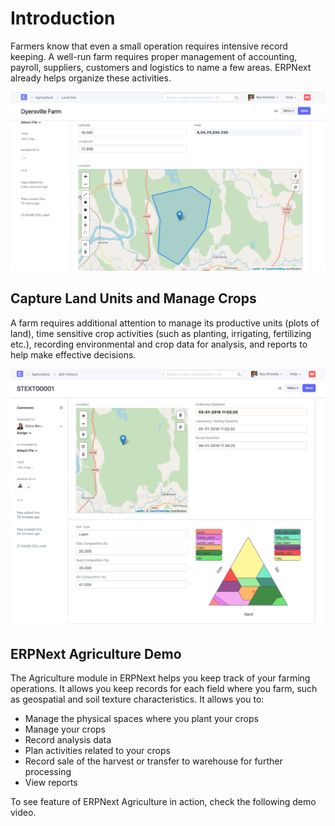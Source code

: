 
# Introduction



Farmers know that even a small operation requires intensive record keeping. A well-run farm requires proper management of accounting, payroll, suppliers, customers and logistics to name a few areas. ERPNext already helps organize these activities.


![Land Unit](/files/land-unit.png)


## Capture Land Units and Manage Crops


A farm requires additional attention to manage its productive units (plots of land), time sensitive crop activities (such as planting, irrigating, fertilizing etc.), recording environmental and crop data for analysis, and reports to help make effective decisions.


![Soil Texture](/files/soil-texture.png)


## ERPNext Agriculture Demo


The Agriculture module in ERPNext helps you keep track of your farming operations. It allows you keep records for each field where you farm, such as geospatial and soil texture characteristics. It allows you to:


* Manage the physical spaces where you plant your crops
* Manage your crops
* Record analysis data
* Plan activities related to your crops
* Record sale of the harvest or transfer to warehouse for further processing
* View reports


To see feature of ERPNext Agriculture in action, check the following demo video.







